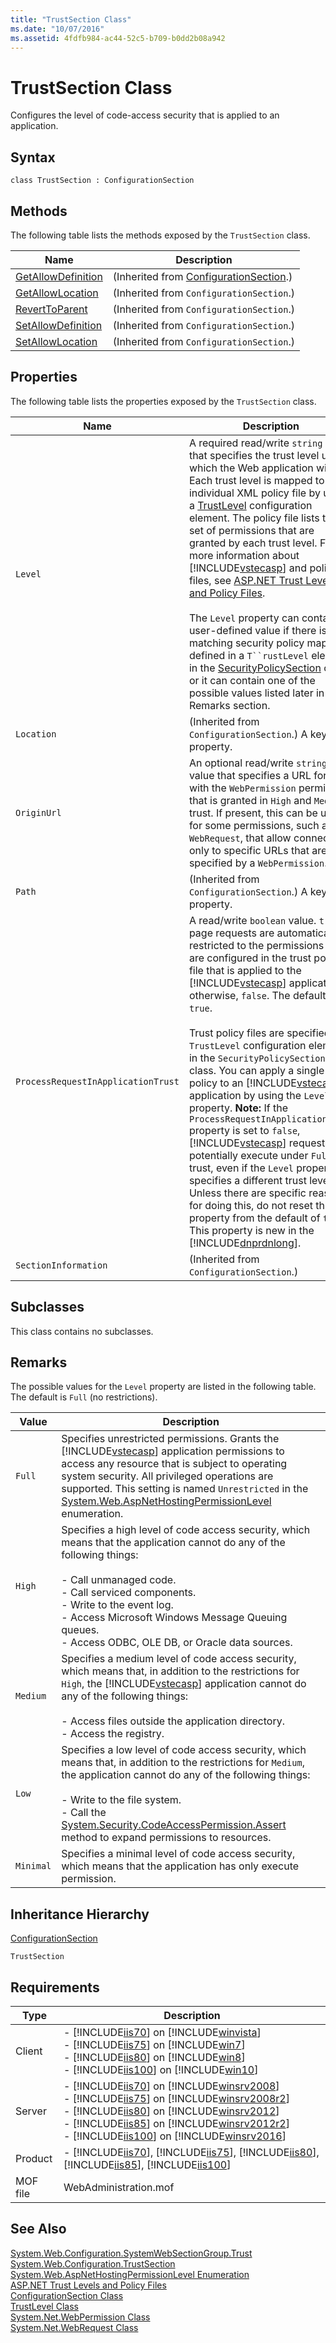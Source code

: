 ```yaml
---
title: "TrustSection Class"
ms.date: "10/07/2016"
ms.assetid: 4fdfb984-ac44-52c5-b709-b0dd2b08a942
---
```

# TrustSection Class
Configures the level of code-access security that is applied to an application.  
  
## Syntax  
  
```vbs  
class TrustSection : ConfigurationSection  
```  
  
## Methods  
 The following table lists the methods exposed by the `TrustSection` class.  
  
|Name|Description|  
|----------|-----------------|  
|[GetAllowDefinition](../wmi-provider/configurationsection-getallowdefinition-method.md)|(Inherited from [ConfigurationSection](../wmi-provider/configurationsection-class.md).)|  
|[GetAllowLocation](../wmi-provider/configurationsection-getallowlocation-method.md)|(Inherited from `ConfigurationSection`.)|  
|[RevertToParent](../wmi-provider/configurationsection-reverttoparent-method.md)|(Inherited from `ConfigurationSection`.)|  
|[SetAllowDefinition](../wmi-provider/configurationsection-setallowdefinition-method.md)|(Inherited from `ConfigurationSection`.)|  
|[SetAllowLocation](../wmi-provider/configurationsection-setallowlocation-method.md)|(Inherited from `ConfigurationSection`.)|  
  
## Properties  
 The following table lists the properties exposed by the `TrustSection` class.  
  
|Name|Description|  
|----------|-----------------|  
|`Level`|A required read/write `string` value that specifies the trust level under which the Web application will run. Each trust level is mapped to an individual XML policy file by using a [TrustLevel](../wmi-provider/trustlevel-class.md) configuration element. The policy file lists the set of permissions that are granted by each trust level. For more information about [!INCLUDE[vstecasp](../wmi-provider/includes/vstecasp-md.md)] and policy files, see [ASP.NET Trust Levels and Policy Files](http://go.microsoft.com/fwlink/?LinkId=69328).<br /><br /> The `Level` property can contain a user-defined value if there is a matching security policy mapping defined in a `T``rustLevel` element in the [SecurityPolicySection](../wmi-provider/securitypolicysection-class.md) class, or it can contain one of the possible values listed later in the Remarks section.|  
|`Location`|(Inherited from `ConfigurationSection`.) A key property.|  
|`OriginUrl`|An optional read/write `string` value that specifies a URL for use with the `WebPermission` permission that is granted in `High` and `Medium` trust. If present, this can be used for some permissions, such as `WebRequest`, that allow connectivity only to specific URLs that are specified by a `WebPermission`.|  
|`Path`|(Inherited from `ConfigurationSection`.) A key property.|  
|`ProcessRequestInApplicationTrust`|A read/write `boolean` value. `true` if page requests are automatically restricted to the permissions that are configured in the trust policy file that is applied to the [!INCLUDE[vstecasp](../wmi-provider/includes/vstecasp-md.md)] application; otherwise, `false`. The default is `true`.<br /><br /> Trust policy files are specified in `TrustLevel` configuration elements in the `SecurityPolicySection` class. You can apply a single trust policy to an [!INCLUDE[vstecasp](../wmi-provider/includes/vstecasp-md.md)] application by using the `Level` property. **Note:**  If the `ProcessRequestInApplicationTrust` property is set to `false`, [!INCLUDE[vstecasp](../wmi-provider/includes/vstecasp-md.md)] requests can potentially execute under `Full` trust, even if the `Level` property specifies a different trust level. Unless there are specific reasons for doing this, do not reset this property from the default of `true`. This property is new in the [!INCLUDE[dnprdnlong](../wmi-provider/includes/dnprdnlong-md.md)].|  
|`SectionInformation`|(Inherited from `ConfigurationSection`.)|  
  
## Subclasses  
 This class contains no subclasses.  
  
## Remarks  
 The possible values for the `Level` property are listed in the following table. The default is `Full` (no restrictions).  
  
|Value|Description|  
|-----------|-----------------|  
|`Full`|Specifies unrestricted permissions. Grants the [!INCLUDE[vstecasp](../wmi-provider/includes/vstecasp-md.md)] application permissions to access any resource that is subject to operating system security. All privileged operations are supported. This setting is named `Unrestricted` in the [System.Web.AspNetHostingPermissionLevel](http://go.microsoft.com/fwlink/?LinkId=69330) enumeration.|  
|`High`|Specifies a high level of code access security, which means that the application cannot do any of the following things:<br /><br /> -   Call unmanaged code.<br />-   Call serviced components.<br />-   Write to the event log.<br />-   Access Microsoft Windows Message Queuing queues.<br />-   Access ODBC, OLE DB, or Oracle data sources.|  
|`Medium`|Specifies a medium level of code access security, which means that, in addition to the restrictions for `High`, the [!INCLUDE[vstecasp](../wmi-provider/includes/vstecasp-md.md)] application cannot do any of the following things:<br /><br /> -   Access files outside the application directory.<br />-   Access the registry.|  
|`Low`|Specifies a low level of code access security, which means that, in addition to the restrictions for `Medium`, the application cannot do any of the following things:<br /><br /> -   Write to the file system.<br />-   Call the [System.Security.CodeAccessPermission.Assert](http://go.microsoft.com/fwlink/?LinkId=69334) method to expand permissions to resources.|  
|`Minimal`|Specifies a minimal level of code access security, which means that the application has only execute permission.|  
  
## Inheritance Hierarchy  
 [ConfigurationSection](../wmi-provider/configurationsection-class.md)  
  
 `TrustSection`  
  
## Requirements  
  
|Type|Description|  
|----------|-----------------|  
|Client|-   [!INCLUDE[iis70](../wmi-provider/includes/iis70-md.md)] on [!INCLUDE[winvista](../wmi-provider/includes/winvista-md.md)]<br />-   [!INCLUDE[iis75](../wmi-provider/includes/iis75-md.md)] on [!INCLUDE[win7](../wmi-provider/includes/win7-md.md)]<br />-   [!INCLUDE[iis80](../wmi-provider/includes/iis80-md.md)] on [!INCLUDE[win8](../wmi-provider/includes/win8-md.md)]<br />-   [!INCLUDE[iis100](../wmi-provider/includes/iis100-md.md)] on [!INCLUDE[win10](../wmi-provider/includes/win10-md.md)]|  
|Server|-   [!INCLUDE[iis70](../wmi-provider/includes/iis70-md.md)] on [!INCLUDE[winsrv2008](../wmi-provider/includes/winsrv2008-md.md)]<br />-   [!INCLUDE[iis75](../wmi-provider/includes/iis75-md.md)] on [!INCLUDE[winsrv2008r2](../wmi-provider/includes/winsrv2008r2-md.md)]<br />-   [!INCLUDE[iis80](../wmi-provider/includes/iis80-md.md)] on [!INCLUDE[winsrv2012](../wmi-provider/includes/winsrv2012-md.md)]<br />-   [!INCLUDE[iis85](../wmi-provider/includes/iis85-md.md)] on [!INCLUDE[winsrv2012r2](../wmi-provider/includes/winsrv2012r2-md.md)]<br />-   [!INCLUDE[iis100](../wmi-provider/includes/iis100-md.md)] on [!INCLUDE[winsrv2016](../wmi-provider/includes/winsrv2016-md.md)]|  
|Product|-   [!INCLUDE[iis70](../wmi-provider/includes/iis70-md.md)], [!INCLUDE[iis75](../wmi-provider/includes/iis75-md.md)], [!INCLUDE[iis80](../wmi-provider/includes/iis80-md.md)], [!INCLUDE[iis85](../wmi-provider/includes/iis85-md.md)], [!INCLUDE[iis100](../wmi-provider/includes/iis100-md.md)]|  
|MOF file|WebAdministration.mof|  
  
## See Also  
 [System.Web.Configuration.SystemWebSectionGroup.Trust](/dotnet/api/system.web.configuration.systemwebsectiongroup.trust)  
 [System.Web.Configuration.TrustSection](/dotnet/api/system.web.configuration.trustsection)
 [System.Web.AspNetHostingPermissionLevel Enumeration](http://go.microsoft.com/fwlink/?LinkId=69330)   
 [ASP.NET Trust Levels and Policy Files](http://go.microsoft.com/fwlink/?LinkId=69328)   
 [ConfigurationSection Class](../wmi-provider/configurationsection-class.md)   
 [TrustLevel Class](../wmi-provider/trustlevel-class.md)   
 [System.Net.WebPermission Class](http://go.microsoft.com/fwlink/?LinkId=69331)   
 [System.Net.WebRequest Class](http://go.microsoft.com/fwlink/?LinkId=69332)